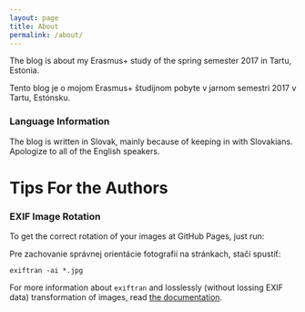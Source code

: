 ```yaml
---
layout: page
title: About
permalink: /about/
---
```


The blog is about my Erasmus+ study of the spring semester 2017 in Tartu, Estonia.

Tento blog je o mojom Erasmus+ študijnom pobyte v jarnom semestri 2017 v Tartu, Estónsku.

### Language Information

The blog is written in Slovak, mainly because of keeping in with Slovakians. Apologize to all of the English speakers.


# Tips For the Authors

### EXIF Image Rotation

To get the correct rotation of your images at GitHub Pages, just run:

Pre zachovanie správnej orientácie fotografií na stránkach, stačí spustiť:

```
exiftran -ai *.jpg
```

For more information about `exiftran` and losslessly (without lossing EXIF data) transformation of images, read [the documentation](https://linux.die.net/man/1/exiftran).
